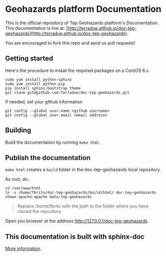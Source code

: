 # Geohazards platform Documentation

This is the official repository of Tep Geohazards platform's Documentation. This
documentation is live at:
[http://terradue.github.io/doc-tep-geohazards](http://terradue.github.io/doc-tep-geohazards).

You are encouraged to fork this repo and send us pull requests!

## Getting started

Here's the procedure to install the required packages on a CentOS 6.x

```
sudo yum install python-sphinx
sudo yum install python-pip
pip install sphinx_bootstrap_theme
git clone git@github.com:Terradue/doc-tep-geohazards.git
```

If needed, set your github information

```
git config --global user.name <github username>
git config --global user.email <email address>
```

## Building

Build the documentation by running ``make html``.

## Publish the documentation

``make html`` creates a ``build`` folder in the doc-tep-geohazards local repository.

As root, do:

```
cd /var/www/html
ln -s /home/fbrito/doc-tep-geohazards/build/html/ doc-tep-geohazards
chown apache:apache data-tep-geohazards
```
> Replace /home/fbrito with the path to the folder where you have cloned the repository

Open you browser at the address http://127.0.0.1/doc-tep-geohazards

## This documentation is built with sphinx-doc

[More information](http://sphinx-doc.org/).
